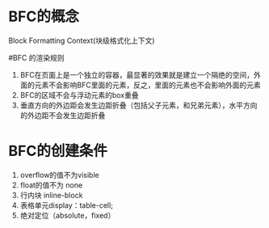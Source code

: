 # BFC的概念
  Block Formatting Context(块级格式化上下文)

#BFC 的渲染规则
1. BFC在页面上是一个独立的容器，最显著的效果就是建立一个隔绝的空间，外面的元素不会影响BFC里面的元素，反之，里面的元素也不会影响外面的元素
2. BFC的区域不会与浮动元素的box重叠
3. 垂直方向的外边距会发生边距折叠（包括父子元素，和兄弟元素），水平方向的外边距不会发生边距折叠

# BFC的创建条件
1. overflow的值不为visible
2. float的值不为 none
3. 行内块 inline-block
4. 表格单元display：table-cell;
5. 绝对定位（absolute，fixed）